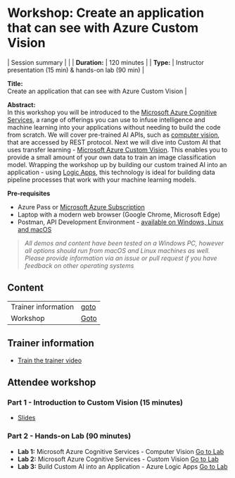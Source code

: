 # Workshop: Create an application that can see with Azure Custom Vision


| Session summary | |
| **Duration:** | 120 minutes  |
| **Type:** | Instructor presentation (15 min)  & hands-on lab (90 min) |


**Title:**  
Create an application that can see with Azure Custom Vision | 

**Abstract:**    
In this workshop you will be introduced to the [Microsoft Azure Cognitive Services](https://azure.microsoft.com/en-gb/services/cognitive-services/?WT.mc_id=gaic-github-cxa), a range of offerings you can use to infuse intelligence and machine learning into your applications without needing to build the code from scratch.
We will cover pre-trained AI APIs, such as [computer vision](https://azure.microsoft.com/en-gb/services/cognitive-services/directory/vision/?WT.mc_id=gaic-github-cxa), that are accessed by REST protocol. Next we will dive into Custom AI that uses transfer learning - [Microsoft Azure Custom Vision](https://azure.microsoft.com/en-gb/services/cognitive-services/custom-vision-service/?WT.mc_id=gaic-github-cxa). This enables you to provide a small amount of your own data to train an image classification model. Wrapping the workshop up by building our custom trained AI into an application - using [Logic Apps](https://azure.microsoft.com/en-gb/services/logic-apps/?WT.mc_id=gaic-github-cxa), this technology is ideal for building data pipeline processes that work with your machine learning models.

**Pre-requisites**   
* Azure Pass or [Microsoft Azure Subscription](https://azure.microsoft.com/en-gb/free/?WT.mc_id=gaic-github-cxa)
* Laptop with a modern web browser (Google Chrome, Microsoft Edge)
* Postman, API Development Environment - [available on Windows, Linux and macOS](https://www.getpostman.com/)

> *All demos and content have been tested on a Windows PC, however all options should run from macOS and Linux machines as well. Please provide information via an issue or pull request if you have feedback on other operating systems*  

## Content

|||
|--|--|
| Trainer information | [goto]()
| Workshop | [Goto]()

## Trainer information
* [Train the trainer video]()

## Attendee workshop

### Part 1 - Introduction to Custom Vision (15 minutes)
* [Slides]()

### Part 2 - Hands-on Lab  (90 minutes)
* **Lab 1:** Microsoft Azure Cognitive Services - Computer Vision [Go to Lab](hands-on-lab/lab-1.md)
* **Lab 2:** Microsoft Azure Cognitive Services - Custom Vision [Go to Lab](hands-on-lab/lab-2.md)
* **Lab 3:** Build Custom AI into an Application - Azure Logic Apps [Go to Lab](hands-on-lab/lab-3.md)
